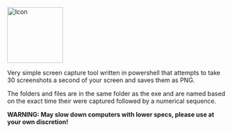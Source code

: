 <img width="128" height="128" alt="Icon" src="https://github.com/user-attachments/assets/7e224100-c180-496d-8895-24073c2fe47d" />

Very simple screen capture tool written in powershell that attempts to take 30 screenshots a second of your screen and saves them as PNG. 

The folders and files are in the same folder as the exe and are named based on the exact time their were captured followed by a numerical sequence.

**WARNING: May slow down computers with lower specs, please use at your own discretion!**


